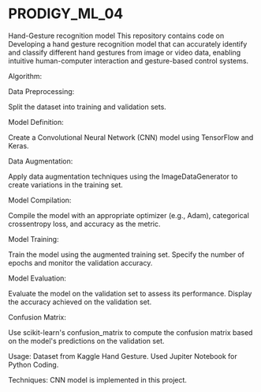 # PRODIGY_ML_04
Hand-Gesture recognition model
This repository contains code on Developing a hand gesture recognition model that can accurately identify and classify different hand gestures from image or video data, enabling intuitive human-computer interaction and gesture-based control systems.

Algorithm:


Data Preprocessing:

Split the dataset into training and validation sets.


Model Definition:

Create a Convolutional Neural Network (CNN) model using TensorFlow and Keras.


Data Augmentation:

Apply data augmentation techniques using the ImageDataGenerator to create variations in the training set.


Model Compilation:

Compile the model with an appropriate optimizer (e.g., Adam), categorical crossentropy loss, and accuracy as the metric.


Model Training:

Train the model using the augmented training set.
Specify the number of epochs and monitor the validation accuracy.


Model Evaluation:

Evaluate the model on the validation set to assess its performance.
Display the accuracy achieved on the validation set.


Confusion Matrix:

Use scikit-learn's confusion_matrix to compute the confusion matrix based on the model's predictions on the validation set.


Usage:
Dataset from Kaggle Hand Gesture.
Used Jupiter Notebook for Python Coding.


Techniques:
CNN model is implemented in this project.
